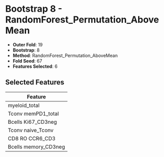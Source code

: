 # Bootstrap 8 - RandomForest_Permutation_AboveMean

- **Outer Fold**: 19
- **Bootstrap**: 8
- **Method**: RandomForest_Permutation_AboveMean
- **Fold Seed**: 67
- **Features Selected**: 6

## Selected Features

| Feature |
|---------|
| myeloid_total |
| Tconv memPD1_total |
| Bcells Ki67_CD3neg |
| Tconv naive_Tconv |
| CD8 RO CCR6_CD3 |
| Bcells memory_CD3neg |

